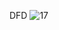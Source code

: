 

DFD
![17](https://github.com/ReneDanielRa/Fundamentos_de_Programacion/assets/145809866/d47929cd-d27e-405d-a8f1-7ffd6350e97a)
